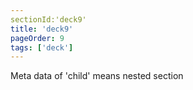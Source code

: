 ```yaml
---
sectionId:'deck9'
title: 'deck9'
pageOrder: 9
tags: ['deck']
---
```

Meta data of 'child' means nested section